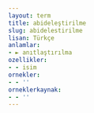 ```yaml
---
layout: term
title: abideleştirilme
slug: abidelestirilme
lisan: Türkçe
anlamlar:
- ► anıtlaştırılma
ozellikler:
- - isim
ornekler:
- - ''
orneklerkaynak:
- - ''
---
```


